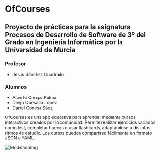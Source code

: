 # OfCourses
## Proyecto de prácticas para la asignatura Procesos de Desarrollo de Software de 3º del Grado en Ingeniería Informática por la Universidad de Murcia

### Profesor

- Jesus Sánchez Cuadrado

### Alumnos

- Alberto Crespo Palma
- Diego Quesada López
- Daniel Conesa Sáez

OfCourses es una app educativa para aprender mediante cursos interactivos creados por la comunidad. Permite realizar ejercicios variados como test, completar huecos o usar flashcards, adaptándose a distintos ritmos de estudio. Los cursos pueden compartirse fácilmente en formato JSON o YAML.


![ModeladoImg](Modelado.jpeg)
